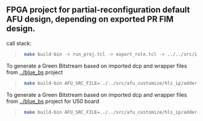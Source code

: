 ## FPGA project for partial-reconfiguration default AFU design, depending on exported PR FIM design.

call stack:
>   ```bash
>    make build-bin -> run_proj.tcl -> export_role.tcl -> ../../src/ipi/afu_default.bd.tcl
>   ```

To generate a Green Bitstream based on imported dcp and wrapper files from [../blue_bs](../blue_bs) project
>
>   ```bash
>    make build-bin AFU_SRC_FILE=../../src/afu_customize/hls_ip/adder_axilite/afu_example.bd.tcl AFU_IP_FILE=../../src/afu_customize/hls_ip/adder_axilite/add_afu_ip_path.tcl
>   ```

To generate a Green Bitstream based on imported dcp and wrapper files from [../blue_bs](../blue_bs) project for U50 board
>
>   ```bash
>    make build-bin AFU_SRC_FILE=../../src/afu_customize/hls_ip/adder_axilite/afu_example.bd.tcl AFU_IP_FILE=../../src/afu_customize/hls_ip/adder_axilite/add_afu_ip_path.tcl FIM_BRD_TYPE=u50dd
>   ```

